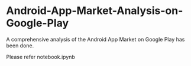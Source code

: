 # Android-App-Market-Analysis-on-Google-Play
A comprehensive analysis of the Android App Market on Google Play has been done.

Please refer notebook.ipynb
